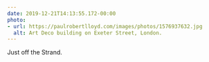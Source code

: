 ```yaml
---
date: 2019-12-21T14:13:55.172-00:00
photo:
- url: https://paulrobertlloyd.com/images/photos/1576937632.jpg
  alt: Art Deco building on Exeter Street, London.
---
```

Just off the Strand.
